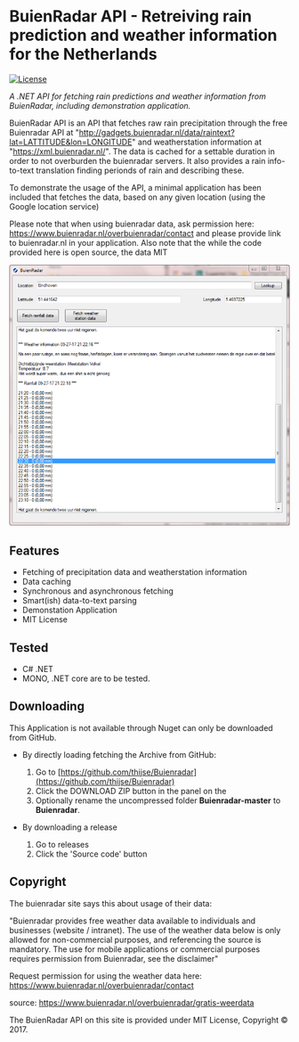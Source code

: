 BuienRadar API - Retreiving rain prediction and weather information for the Netherlands
====================

[![License](https://img.shields.io/badge/license-MIT%20License-blue.svg)](http://doge.mit-license.org)

*A .NET API for fetching rain predictions and weather information from BuienRadar, including demonstration application.*

BuienRadar API is an API that fetches raw rain precipitation through the free Buienradar API at "http://gadgets.buienradar.nl/data/raintext?lat=LATTITUDE&lon=LONGITUDE" and weatherstation information at "https://xml.buienradar.nl/". The data is cached for a settable duration in order to not overburden the buienradar servers. It also provides a rain info-to-text translation finding perionds of rain and describing these.

To demonstrate the usage of the API, a minimal application has been included that fetches the data, based on any given location (using the Google location service)

Please note that when using buienradar data, ask permission here: https://www.buienradar.nl/overbuienradar/contact and please provide link to buienradar.nl in your application. Also note that the while the code provided here is open source, the data MIT 

![Screenshot of Buienradar applicaton](Images/BuienRadar.png)

## Features

* Fetching of precipitation data and weatherstation information
* Data caching 
* Synchronous and asynchronous fetching
* Smart(ish) data-to-text parsing
* Demonstation Application
* MIT License

## Tested  

* C# .NET
* MONO, .NET core are to be tested. 

## Downloading

This Application is not available through Nuget can only be downloaded from GitHub. 

- By directly loading fetching the Archive from GitHub: 
  1. Go to [https://github.com/thijse/Buienradar](https://github.com/thijse/Buienradar)
  2. Click the DOWNLOAD ZIP button in the panel on the
  3. Optionally rename the uncompressed folder **Buienradar-master** to **Buienradar**.

- By downloading a release
  1. Go to releases
  2. Click the 'Source code' button


## Copyright

The buienradar site says this about usage of their data:

"Buienradar provides free weather data available to individuals and businesses (website / intranet). The use of the weather data below is only allowed for non-commercial purposes, and referencing the source is mandatory. The use for mobile applications or commercial purposes requires permission from Buienradar, see  the disclaimer"

Request permission for using the weather data here: https://www.buienradar.nl/overbuienradar/contact

source: https://www.buienradar.nl/overbuienradar/gratis-weerdata

The BuienRadar API on this site is provided under MIT License, Copyright © 2017.

